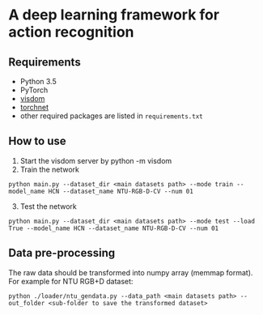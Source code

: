 # A deep learning framework for action recognition

## Requirements
- Python 3.5
- PyTorch
- [visdom](https://github.com/facebookresearch/visdom)
- [torchnet](https://github.com/pytorch/tnt)
- other required packages are listed in `requirements.txt`

## How to use
1. Start the visdom server by
python -m visdom
2. Train the network 
```commandline
python main.py --dataset_dir <main datasets path> --mode train --model_name HCN --dataset_name NTU-RGB-D-CV --num 01
```
3. Test the network
```commandline
python main.py --dataset_dir <main datasets path> --mode test --load True --model_name HCN --dataset_name NTU-RGB-D-CV --num 01
```
## Data pre-processing
The raw data should be transformed into numpy array (memmap format).
For example for NTU RGB+D dataset:
```commandline
python ./loader/ntu_gendata.py --data_path <main datasets path> --out_folder <sub-folder to save the transformed dataset>
```
